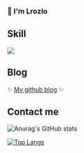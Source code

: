 ### 👋 I'm Lrozlo

## Skill
<img src="https://img.shields.io/badge/-C++-hexcode#00599C?style=flat&logo=cplusplus&logocolor=white">

## Blog
✨ [My github blog](https://lrozlo.github.io) ✨

## Contact me


![Anurag's GitHub stats](https://github-readme-stats.vercel.app/api?username=Lrozlo&show_icons=true)

[![Top Langs](https://github-readme-stats.vercel.app/api/top-langs/?username=Lrozlo&layout=compact)](https://github.com/Lrozlo/github-readme-stats)

